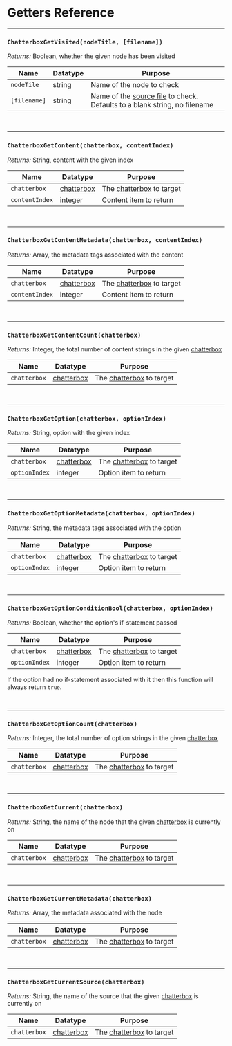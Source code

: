 # Getters Reference

---

### `ChatterboxGetVisited(nodeTitle, [filename])`

_Returns:_ Boolean, whether the given node has been visited

| Name         | Datatype | Purpose                                                                                           |
| ------------ | -------- | ------------------------------------------------------------------------------------------------- |
| `nodeTile`   | string   | Name of the node to check                                                                         |
| `[filename]` | string   | Name of the [source file](concept-source-files) to check. Defaults to a blank string, no filename |

&nbsp;

---

### `ChatterboxGetContent(chatterbox, contentIndex)`

_Returns:_ String, content with the given index

| Name           | Datatype                           | Purpose                                          |
| -------------- | ---------------------------------- | ------------------------------------------------ |
| `chatterbox`   | [chatterbox](concept-chatterboxes) | The [chatterbox](concept-chatterboxes) to target |
| `contentIndex` | integer                            | Content item to return                           |

&nbsp;

---

### `ChatterboxGetContentMetadata(chatterbox, contentIndex)`

_Returns:_ Array, the metadata tags associated with the content

| Name           | Datatype                           | Purpose                                          |
| -------------- | ---------------------------------- | ------------------------------------------------ |
| `chatterbox`   | [chatterbox](concept-chatterboxes) | The [chatterbox](concept-chatterboxes) to target |
| `contentIndex` | integer                            | Content item to return                           |

&nbsp;

---

### `ChatterboxGetContentCount(chatterbox)`

_Returns:_ Integer, the total number of content strings in the given [chatterbox](concept-chatterboxes)

| Name         | Datatype                           | Purpose                                          |
| ------------ | ---------------------------------- | ------------------------------------------------ |
| `chatterbox` | [chatterbox](concept-chatterboxes) | The [chatterbox](concept-chatterboxes) to target |

&nbsp;

---

### `ChatterboxGetOption(chatterbox, optionIndex)`

_Returns:_ String, option with the given index

| Name          | Datatype                           | Purpose                                          |
| ------------- | ---------------------------------- | ------------------------------------------------ |
| `chatterbox`  | [chatterbox](concept-chatterboxes) | The [chatterbox](concept-chatterboxes) to target |
| `optionIndex` | integer                            | Option item to return                            |

&nbsp;

---

### `ChatterboxGetOptionMetadata(chatterbox, optionIndex)`

_Returns:_ String, the metadata tags associated with the option

| Name          | Datatype                           | Purpose                                          |
| ------------- | ---------------------------------- | ------------------------------------------------ |
| `chatterbox`  | [chatterbox](concept-chatterboxes) | The [chatterbox](concept-chatterboxes) to target |
| `optionIndex` | integer                            | Option item to return                            |

&nbsp;

---

### `ChatterboxGetOptionConditionBool(chatterbox, optionIndex)`

_Returns:_ Boolean, whether the option's if-statement passed

| Name          | Datatype                           | Purpose                                          |
| ------------- | ---------------------------------- | ------------------------------------------------ |
| `chatterbox`  | [chatterbox](concept-chatterboxes) | The [chatterbox](concept-chatterboxes) to target |
| `optionIndex` | integer                            | Option item to return                            |

If the option had no if-statement associated with it then this function will always return `true`.

&nbsp;

---

### `ChatterboxGetOptionCount(chatterbox)`

_Returns:_ Integer, the total number of option strings in the given [chatterbox](concept-chatterboxes)

| Name         | Datatype                           | Purpose                                          |
| ------------ | ---------------------------------- | ------------------------------------------------ |
| `chatterbox` | [chatterbox](concept-chatterboxes) | The [chatterbox](concept-chatterboxes) to target |

&nbsp;

---

### `ChatterboxGetCurrent(chatterbox)`

_Returns:_ String, the name of the node that the given [chatterbox](concept-chatterboxes) is currently on

| Name         | Datatype                           | Purpose                                          |
| ------------ | ---------------------------------- | ------------------------------------------------ |
| `chatterbox` | [chatterbox](concept-chatterboxes) | The [chatterbox](concept-chatterboxes) to target |

&nbsp;

---

### `ChatterboxGetCurrentMetadata(chatterbox)`

_Returns:_ Array, the metadata associated with the node

| Name         | Datatype                           | Purpose                                          |
| ------------ | ---------------------------------- | ------------------------------------------------ |
| `chatterbox` | [chatterbox](concept-chatterboxes) | The [chatterbox](concept-chatterboxes) to target |

&nbsp;

---

### `ChatterboxGetCurrentSource(chatterbox)`

_Returns:_ String, the name of the source that the given [chatterbox](concept-chatterboxes) is currently on

| Name         | Datatype                           | Purpose                                          |
| ------------ | ---------------------------------- | ------------------------------------------------ |
| `chatterbox` | [chatterbox](concept-chatterboxes) | The [chatterbox](concept-chatterboxes) to target |
